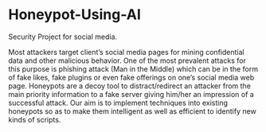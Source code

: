 # Honeypot-Using-AI
Security Project for social media.

Most attackers target client’s social media pages for mining confidential data and other malicious behavior. One of the most prevalent attacks for this purpose is phishing attack (Man in the Middle) which can be in the form of fake likes, fake plugins or even fake offerings on one’s social media web page.
Honeypots are a decoy tool to distract/redirect an attacker from the main priority information to a fake server giving him/her an impression of a successful attack.
Our aim is to implement techniques into existing honeypots so as to make them intelligent as well as efficient to identify new kinds of scripts.
